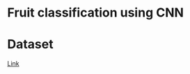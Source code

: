 # Fruit classification using CNN

# Dataset
[Link](https://www.kaggle.com/datasets/mauriciofigueiredo/amazon-fruits-small)

